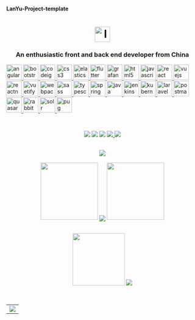 #### LanYu-Project-template
<h1 align="center">
  <a href="https://blog.csdn.net/weixin_46283545?spm=1010.2135.3001.5343">
    <img src="https://cdn.jsdelivr.net/gh/LanYu-Project-template/LanYu-Project-PicGo/1、主页图片资料/logo.svg" alt="logo" width="40" height="40">
  </a>
</h1>
<h3 align="center">An enthusiastic front and back end developer from China</h3>

<p align="left">
  <a href="https://angular.io" target="_blank" rel="noreferrer">
    <img src="https://cdn.jsdelivr.net/gh/LanYu-Project-template/LanYu-Project-PicGo/1、主页图片资料/angular.svg" alt="angular" width="40" height="40"/> </a> 
  
  <a href="https://getbootstrap.com" target="_blank" rel="noreferrer"> 
    <img src="https://cdn.jsdelivr.net/gh/LanYu-Project-template/LanYu-Project-PicGo/1、主页图片资料/bootstrap-plain-wordmark.svg" alt="bootstrap" width="40" height="40"/> </a>
  
  <a href="https://codeigniter.com" target="_blank" rel="noreferrer">
    <img src="https://cdn.jsdelivr.net/gh/LanYu-Project-template/LanYu-Project-PicGo/1、主页图片资料/codeigniter.svg" alt="codeigniter" width="40" height="40"/> </a> 
  
  <a href="https://www.w3schools.com/css/" target="_blank" rel="noreferrer"> 
    <img src="https://cdn.jsdelivr.net/gh/LanYu-Project-template/LanYu-Project-PicGo/1、主页图片资料/css3-original-wordmark.svg" alt="css3" width="40" height="40"/> </a> 
  
  <a href="https://www.elastic.co" target="_blank" rel="noreferrer">
    <img src="https://cdn.jsdelivr.net/gh/LanYu-Project-template/LanYu-Project-PicGo/1、主页图片资料/elastic-icon.svg" alt="elasticsearch" width="40" height="40"/> </a>
  
  <a href="https://flutter.dev" target="_blank" rel="noreferrer"> 
    <img src="https://cdn.jsdelivr.net/gh/LanYu-Project-template/LanYu-Project-PicGo/1、主页图片资料/flutterio-icon.svg" alt="flutter" width="40" height="40"/> </a> 
  
  <a href="https://grafana.com" target="_blank" rel="noreferrer"> 
    <img src="https://cdn.jsdelivr.net/gh/LanYu-Project-template/LanYu-Project-PicGo/1、主页图片资料/grafana-icon.svg" alt="grafana" width="40" height="40"/> </a> 
  
  <a href="https://www.w3.org/html/" target="_blank" rel="noreferrer"> 
    <img src="https://cdn.jsdelivr.net/gh/LanYu-Project-template/LanYu-Project-PicGo/1、主页图片资料/html5-original-wordmark.svg" alt="html5" width="40" height="40"/> </a> 
  
  <a href="https://developer.mozilla.org/en-US/docs/Web/JavaScript" target="_blank" rel="noreferrer"> 
    <img src="https://cdn.jsdelivr.net/gh/LanYu-Project-template/LanYu-Project-PicGo/1、主页图片资料/javascript-original.svg" alt="javascript" width="40" height="40"/> </a> 
  
  <a href="https://reactjs.org/" target="_blank" rel="noreferrer">
    <img src="https://cdn.jsdelivr.net/gh/LanYu-Project-template/LanYu-Project-PicGo/1、主页图片资料/react-original-wordmark.svg" alt="react" width="40" height="40"/> </a> 
  
  <a href="https://vuejs.org/" target="_blank" rel="noreferrer">
    <img src="https://cdn.jsdelivr.net/gh/LanYu-Project-template/LanYu-Project-PicGo/1、主页图片资料/vuejs-original-wordmark.svg" alt="vuejs" width="40" height="40"/> </a> 
  
  <a href="https://reactnative.dev/" target="_blank" rel="noreferrer"> 
    <img src="https://cdn.jsdelivr.net/gh/LanYu-Project-template/LanYu-Project-PicGo/1、主页图片资料/header_logo.svg" alt="reactnative" width="40" height="40"/> </a> 
  
  <a href="https://vuetifyjs.com/en/" target="_blank" rel="noreferrer"> 
    <img src="https://cdn.jsdelivr.net/gh/LanYu-Project-template/LanYu-Project-PicGo/1、主页图片资料/vuetify.svg" alt="vuetify" width="40" height="40"/> </a> 
  
  <a href="https://webpack.js.org" target="_blank" rel="noreferrer">
    <img src="https://cdn.jsdelivr.net/gh/LanYu-Project-template/LanYu-Project-PicGo/1、主页图片资料/webpack-original-wordmark.svg" alt="webpack" width="40" height="40"/> </a>
  
  <a href="https://sass-lang.com" target="_blank" rel="noreferrer">
    <img src="https://cdn.jsdelivr.net/gh/LanYu-Project-template/LanYu-Project-PicGo/1、主页图片资料/sass-original.svg" alt="sass" width="40" height="40"/> </a> 
  
  <a href="https://www.typescriptlang.org/" target="_blank" rel="noreferrer">
    <img src="https://cdn.jsdelivr.net/gh/LanYu-Project-template/LanYu-Project-PicGo/1、主页图片资料/typescript-original.svg" alt="typescript" width="40" height="40"/> </a> 
  
  <a href="https://spring.io/" target="_blank" rel="noreferrer"> 
    <img src="https://cdn.jsdelivr.net/gh/LanYu-Project-template/LanYu-Project-PicGo/1、主页图片资料/springio-icon.svg" alt="spring" width="40" height="40"/> </a> 
  
  <a href="https://www.java.com" target="_blank" rel="noreferrer"> 
    <img src="https://cdn.jsdelivr.net/gh/LanYu-Project-template/LanYu-Project-PicGo/1、主页图片资料/java-original.svg" alt="java" width="40" height="40"/> </a>
 
  <a href="https://www.jenkins.io" target="_blank" rel="noreferrer"> 
    <img src="https://cdn.jsdelivr.net/gh/LanYu-Project-template/LanYu-Project-PicGo/1、主页图片资料/jenkins-icon.svg" alt="jenkins" width="40" height="40"/> </a> 
  
  <a href="https://kubernetes.io" target="_blank" rel="noreferrer"> 
    <img src="https://cdn.jsdelivr.net/gh/LanYu-Project-template/LanYu-Project-PicGo/1、主页图片资料/kubernetes-icon.svg" alt="kubernetes" width="40" height="40"/> </a> 

  <a href="https://docs.golaravel.com//" target="_blank" rel="noreferrer"> 
    <img src="https://cdn.jsdelivr.net/gh/LanYu-Project-template/LanYu-Project-PicGo/1、主页图片资料/laravel-plain-wordmark.svg" alt="laravel" width="40" height="40"/> </a> 

  <a href="https://postman.com" target="_blank" rel="noreferrer"> 
    <img src="https://cdn.jsdelivr.net/gh/LanYu-Project-template/LanYu-Project-PicGo/1、主页图片资料/getpostman-icon.svg" alt="postman" width="40" height="40"/> </a> 
  
  <a href="https://quasar.dev/" target="_blank" rel="noreferrer">
    <img src="https://cdn.jsdelivr.net/gh/LanYu-Project-template/LanYu-Project-PicGo/1、主页图片资料/quasar-logo.svg" alt="quasar" width="40" height="40"/> </a> 

  <a href="https://www.rabbitmq.com" target="_blank" rel="noreferrer">
    <img src="https://cdn.jsdelivr.net/gh/LanYu-Project-template/LanYu-Project-PicGo/1、主页图片资料/rabbitmq-icon.svg" alt="rabbitMQ" width="40" height="40"/> </a> 


  <a href="https://lucene.apache.org/solr/" target="_blank" rel="noreferrer">
    <img src="https://cdn.jsdelivr.net/gh/LanYu-Project-template/LanYu-Project-PicGo/1、主页图片资料/apache_solr-icon.svg" alt="solr" width="40" height="40"/> </a> 

 
  <a href="https://pugjs.org" target="_blank" rel="noreferrer"> 
    <img src="https://cdn.jsdelivr.net/gh/LanYu-Project-template/LanYu-Project-PicGo/1、主页图片资料/pug.svg" alt="pug" width="40" height="40"/> </a> 
</p>

<br>
<!-- 徽章start -->
<p align="center">
  <!-- Github徽章 -->
  <a href="https://github.com/LanYu-Project-template" target="_blank"><img src="https://img.shields.io/badge/GitHub-LanYu--Project--template-success.svg?style=plastic&logo=Github"></a>
  <!-- CSDN徽章 -->
 <a href="https://blog.csdn.net/weixin_46283545?spm=1010.2135.3001.5343" target="_blank"><img src="https://img.shields.io/badge/CSDN-岚宇CSDN博客-yellow.svg?style=plastic&logo=BigBlueButton"></a>
   <!-- 访客徽章 -->
 <img src="https://visitor-badge.glitch.me/badge?page_id=LanYu-Project-template&left_color=red&right_color=blueviolet">
  <!-- 个人网站徽章 -->
  <a href=" " target="_blank">
    <img src="https://img.shields.io/badge/WebSite-岚宇个人网站-blue.svg?style=plastic&logo=Webflow">
  </a>
  <!-- Gitee徽章 -->
  <a href="https://gitee.com/LanYu-Project-template" target="_blank"><img src="https://img.shields.io/badge/GitHub-LanYu--Project--template-orange.svg?style=plastic&logo=Gitee"></a>
</p>
<!-- 徽章end -->
<br>
<!-- Github奖杯🏆start -->
<div align="center"> <img src="https://github-profile-trophy.vercel.app/?username=LanYu-Project-template&no-bg=true"> </div>
<!-- Github奖杯🏆end -->
<br>
<!-- Github连续打卡start -->
<div align="center">
  <img width="150" src="https://cdn.jsdelivr.net/gh/sun0225SUN/photos/images/202108300310676.png" />
  <img align="center" src="https://github-readme-streak-stats.herokuapp.com/?user=LanYu-Project-template&theme=dark&hide_border=true" />
  <img width="150" src="https://cdn.jsdelivr.net/gh/sun0225SUN/photos/images/202108300312623.png" />
</div>
<!-- Github连续打卡end -->
<br>

<!-- 统计卡片start -->
<p align="center">
  <img height="137px" src="https://github-readme-stats.vercel.app/api?username=LanYu-Project-template&hide_title=true&hide_border=true&show_icons=trueline_height=21&text_color=000&icon_color=000&bg_color=0,ea6161,ffc64d,fffc4d,52fa5a&theme=graywhite" />
  <img src="https://github-readme-stats.vercel.app/api/top-langs/?username=LanYu-Project-template&hide&layout=compact&hide_title=true&hide_border=true&show_icons=trueline_height=21&layout=compact&langs_count=6&text_color=000&icon_color=fff&bg_color=0,52fa5a,4dfcff,c64dff&theme=graywhite" />
</p>
<!-- 统计卡片end -->
<br>

</div>
<table align="center">
  <tr>
    <td>
      <img src="https://activity-graph.herokuapp.com/graph?username=LanYu-Project-template&theme=xcode&hide_border=0&color=#FF9671&line=#FF6F91&point=#D65DB1&bg_color=#25da9e"/>
    </td>
  </tr>
</table>
